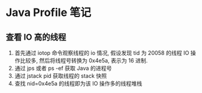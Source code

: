 # Java Profile 笔记 #

## 查看 IO 高的线程 ##

1. 首先通过 iotop 命令观察线程的 io 情况, 假设发现 tid 为 20058 的线程 IO 操作比较多, 然后将线程号转换为 0x4e5a, 表示为 16 进制.
2. 通过 jps 或者 ps -ef 获取 Java 的进程号
3. 通过 jstack pid 获取线程的 stack 快照
4. 查找 nid=0x4e5a 的线程即为该 IO 操作多的线程堆栈

